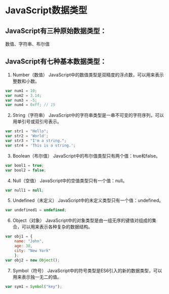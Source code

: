 # JavaScript数据类型

## JavaScript有三种原始数据类型：
数值、字符串、布尔值

## JavaScript有七种基本数据类型：

1. Number（数值）
JavaScript中的数值类型是双精度的浮点数，可以用来表示整数和小数。

```javascript
var num1 = 10; 
var num2 = 3.14; 
var num3 = -5; 
var num4 = 0xff; // 15
```
2. String（字符串）
JavaScript中的字符串类型是一串不可变的字符序列，可以用单引号或双引号表示。

```javascript
var str1 = "Hello"; 
var str2 = 'World'; 
var str3 = "I'm a string."; 
var str4 = 'This is a string.'; 
```
3. Boolean（布尔值）
JavaScript中的布尔值类型只有两个值：true和false。

```javascript
var bool1 = true; 
var bool2 = false; 
```
4. Null（空值）
JavaScript中的空值类型只有一个值：null。

```javascript
var null1 = null; 
```

5. Undefined（未定义）
JavaScript中的未定义类型只有一个值：undefined。

```javascript
var undefined1 = undefined; 
```

6. Object（对象）
JavaScript中的对象类型是由一组无序的键值对组成的集合，可以用来表示各种复杂的数据结构。

```javascript
var obj1 = {
    name: "John", 
    age: 30, 
    city: "New York"
    }; 
var obj2 = new Object(); 
```

7. Symbol（符号）
JavaScript中的符号类型是ES6引入的新的数据类型，可以用来表示独一无二的值。

```javascript
var sym1 = Symbol("key"); 
```






